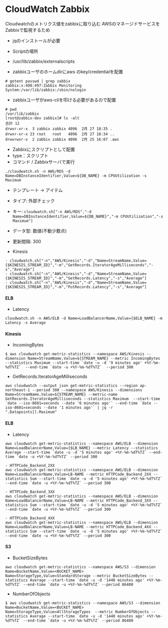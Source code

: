 # CloudWatch Zabbix

Cloudwatchのメトリクス値をzabbixに取り込む
AWSのマネージドサービスをZabbixで監視するため

- jqのインストールが必要

- Scriptの場所
 - /usr/lib/zabbix/externalscripts

- zabbixユーザのホームdirにaws のkey/credentialを配置

```
# getent passwd | grep zabbix
zabbix:x:498:497:Zabbix Monitoring System:/var/lib/zabbix:/sbin/nologin
```

- zabbixユーザがaws-cliを叩ける必要があるので配置

```
# pwd
/var/lib/zabbix
[root@zabbix-dev zabbix]# ls -alt
合計 12
drwxr-xr-x  3 zabbix zabbix 4096  2月 27 18:35 .
drwxr-xr-x 23 root   root   4096  2月 27 18:34 ..
drwxrwxr-x  2 zabbix zabbix 4096  2月 25 16:07 .aws
```

- Zabbixにスクリプトとして配置
- type：スクリプト
- コマンド / Zabbixサーバで実行
```
./cloudwatch.sh -n AWS/RDS -d Name=DBInstanceIdentifier,Value=${DB_NAME} -m CPUUtilization -s Maximum
```

- テンプレート -> アイテム
 - タイプ: 外部チェック
 - キー: `cloudwatch.sh["-n AWS/RDS","-d Name=DBInstanceIdentifier,Value=${DB_NAME}","-m CPUUtilization","-s Maximum"]`
 - データ型: 数値(不動少数点)
 - 更新間隔: 300

- Kinesis
```
- cloudwatch.sh["-n","AWS/Kinesis","-d","Name=StreamName,Value={$KINESIS_STREAM_ID}","-m","GetRecords.IteratorAgeMilliseconds","-s","Average"]
- cloudwatch.sh["-n","AWS/Kinesis","-d","Name=StreamName,Value={$KINESIS_STREAM_ID}","-m","GetRecords.Latency","-s","Average"]
- cloudwatch.sh["-n","AWS/Kinesis","-d","Name=StreamName,Value={$KINESIS_STREAM_ID}","-m","PutRecords.Latency","-s","Average"]
```


#### ELB
- Latency
```
cloudwatch.sh -n AWS/ELB -d Name=LoadBalancerName,Value={$ELB_NAME} -m Latency -s Average
```

 #### Kinesis
 
 - IncomingBytes
```
$ aws cloudwatch get-metric-statistics --namespace AWS/Kinesis --dimension Name=StreamName,Value=${STREAM_NAME} --metric IncomingBytes --statistics Maximum --start-time `date -u -d '9 minutes ago' +%Y-%m-%dT%TZ`  --end-time `date -u +%Y-%m-%dT%TZ`  --period 300
```
- GetRecords.IteratorAgeMilliseconds
```
aws cloudwatch --output json get-metric-statistics --region ap-northeast-1 --period 300 --namespace AWS/Kinesis --dimensions Name=StreamName,Value=${STREAM_NAME} --metric-name GetRecords.IteratorAgeMilliseconds --statistics Maximum  --start-time `date --iso-8601=seconds --date '6 minutes ago'` --end-time `date --iso-8601=seconds --date '1 minutes ago'` | jq -r ".Datapoints[].Maximum"
```

#### ELB
- Latency
```
aws cloudwatch get-metric-statistics --namespace AWS/ELB --dimension Name=LoadBalancerName,Value={$LB_NAME} --metric Latency --statistics Average --start-time `date -u -d '5 minutes ago' +%Y-%m-%dT%TZ` --end-time `date -u +%Y-%m-%dT%TZ` --period 300
```

```
- HTTPCode_Backend_2XX
aws cloudwatch get-metric-statistics --namespace AWS/ELB --dimension Name=LoadBalancerName,Value=LB-NAME --metric HTTPCode_Backend_2XX --statistics Sum --start-time `date -u -d '5 minutes ago' +%Y-%m-%dT%TZ` --end-time `date -u +%Y-%m-%dT%TZ` --period 300

- HTTPCode_Backend_3XX
aws cloudwatch get-metric-statistics --namespace AWS/ELB --dimension Name=LoadBalancerName,Value=LB-NAME --metric HTTPCode_Backend_3XX --statistics Sum --start-time `date -u -d '5 minutes ago' +%Y-%m-%dT%TZ` --end-time `date -u +%Y-%m-%dT%TZ` --period 300

- HTTPCode_Backend_4XX
aws cloudwatch get-metric-statistics --namespace AWS/ELB --dimension Name=LoadBalancerName,Value=LB-NAME --metric HTTPCode_Backend_4XX --statistics Sum --start-time `date -u -d '5 minutes ago' +%Y-%m-%dT%TZ` --end-time `date -u +%Y-%m-%dT%TZ` --period 300

```

#### S3
- BucketSizeBytes
```
aws cloudwatch get-metric-statistics --namespace AWS/S3 --dimension Name=BucketName,Value=<BUCKET_NAME> Name=StorageType,Value=StandardStorage --metric BucketSizeBytes --statistics Average --start-time `date -u -d '1440 minutes ago' +%Y-%m-%dT%TZ` --end-time `date -u +%Y-%m-%dT%TZ` --period 86400
```

- NumberOfObjects
```
$ aws cloudwatch get-metric-statistics --namespace AWS/S3 --dimension Name=BucketName,Value=<BUCKET_NAME> Name=StorageType,Value=AllStorageTypes  --metric NumberOfObjects --statistics Average --start-time `date -u -d '1440 minutes ago' +%Y-%m-%dT%TZ` --end-time `date -u +%Y-%m-%dT%TZ` --period 86400
```
